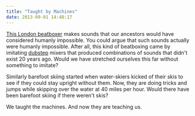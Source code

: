 ```yaml
---
title: "Taught by Machines"
date: 2013-09-01 14:48:17
---
```


<a href="https://www.youtube.com/watch?v=Hn1mFnK97Hs">This London beatboxer</a> makes sounds that our ancestors would have considered humanly impossible. You could argue that such sounds actually were humanly impossible. After all, this kind of beatboxing came by imitating <a href="http://en.wikipedia.org/wiki/Dubstep">dubstep</a> mixers that produced combinations of sounds that didn't exist 20 years ago. Would we have stretched ourselves this far without something to imitate?

Similarly barefoot skiing started when water-skiers kicked of their skis to see if they could stay upright without them. Now, they are doing tricks and jumps while skipping over the water at 40 miles per hour. Would there have been barefoot skiing if there weren't skis?

We taught the machines. And now they are teaching us.
